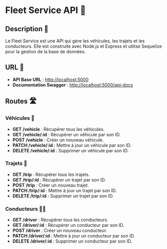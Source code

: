 # Fleet Service API 🚗

## Description 📖
Le Fleet Service est une API qui gère les véhicules, les trajets et les conducteurs. Elle est construite avec Node.js et Express et utilise Sequelize pour la gestion de la base de données.

## URL 🔗

- **API Base URL** : [http://localhost:5000](http://localhost:5000)
- **Documentation Swagger** : [http://localhost:5000/api-docs](http://localhost:5000/api-docs)


## Routes 🛣️

### Véhicules 🚙
- **GET /vehicle** : Récupérer tous les véhicules.
- **GET /vehicle/:id** : Récupérer un véhicule par son ID.
- **POST /vehicle** : Créer un nouveau véhicule.
- **PATCH /vehicle/:id** : Mettre à jour un véhicule par son ID.
- **DELETE /vehicle/:id** : Supprimer un véhicule par son ID.

### Trajets 🚌
- **GET /trip** : Récupérer tous les trajets.
- **GET /trip/:id** : Récupérer un trajet par son ID.
- **POST /trip** : Créer un nouveau trajet.
- **PATCH /trip/:id** : Mettre à jour un trajet par son ID.
- **DELETE /trip/:id** : Supprimer un trajet par son ID.

### Conducteurs 👨‍✈️
- **GET /driver** : Récupérer tous les conducteurs.
- **GET /driver/:id** : Récupérer un conducteur par son ID.
- **POST /driver** : Créer un nouveau conducteur.
- **PATCH /driver/:id** : Mettre à jour un conducteur par son ID.
- **DELETE /driver/:id** : Supprimer un conducteur par son ID.